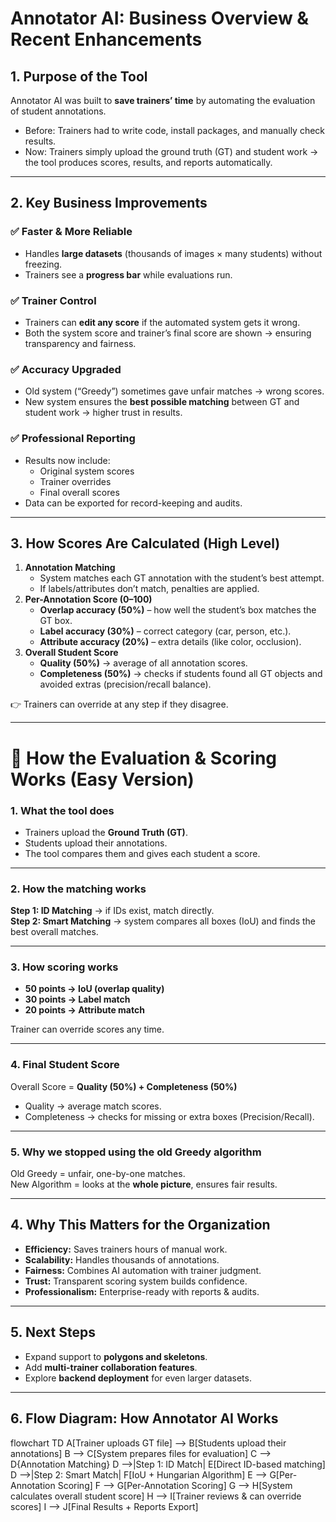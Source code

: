 
# Annotator AI: Business Overview & Recent Enhancements

## 1. Purpose of the Tool

Annotator AI was built to **save trainers’ time** by automating the evaluation of student annotations.

* Before: Trainers had to write code, install packages, and manually check results.
* Now: Trainers simply upload the ground truth (GT) and student work → the tool produces scores, results, and reports automatically.

---

## 2. Key Business Improvements

### ✅ Faster & More Reliable

* Handles **large datasets** (thousands of images × many students) without freezing.
* Trainers see a **progress bar** while evaluations run.

### ✅ Trainer Control

* Trainers can **edit any score** if the automated system gets it wrong.
* Both the system score and trainer’s final score are shown → ensuring transparency and fairness.

### ✅ Accuracy Upgraded

* Old system (“Greedy”) sometimes gave unfair matches → wrong scores.
* New system ensures the **best possible matching** between GT and student work → higher trust in results.

### ✅ Professional Reporting

* Results now include:  
   * Original system scores  
   * Trainer overrides  
   * Final overall scores
* Data can be exported for record-keeping and audits.

---

## 3. How Scores Are Calculated (High Level)

1. **Annotation Matching**  
   * System matches each GT annotation with the student’s best attempt.  
   * If labels/attributes don’t match, penalties are applied.
2. **Per-Annotation Score (0–100)**  
   * **Overlap accuracy (50%)** – how well the student’s box matches the GT box.  
   * **Label accuracy (30%)** – correct category (car, person, etc.).  
   * **Attribute accuracy (20%)** – extra details (like color, occlusion).
3. **Overall Student Score**  
   * **Quality (50%)** → average of all annotation scores.  
   * **Completeness (50%)** → checks if students found all GT objects and avoided extras (precision/recall balance).

👉 Trainers can override at any step if they disagree.

---

# 📘 How the Evaluation & Scoring Works (Easy Version)

### 1. What the tool does

* Trainers upload the **Ground Truth (GT)**.
* Students upload their annotations.
* The tool compares them and gives each student a score.

---

### 2. How the matching works

**Step 1: ID Matching** → if IDs exist, match directly.  
**Step 2: Smart Matching** → system compares all boxes (IoU) and finds the best overall matches.

---

### 3. How scoring works

* **50 points → IoU (overlap quality)**
* **30 points → Label match**
* **20 points → Attribute match**

Trainer can override scores any time.

---

### 4. Final Student Score

Overall Score = **Quality (50%) + Completeness (50%)**

* Quality → average match scores.
* Completeness → checks for missing or extra boxes (Precision/Recall).

---

### 5. Why we stopped using the old Greedy algorithm

Old Greedy = unfair, one-by-one matches.  
New Algorithm = looks at the **whole picture**, ensures fair results.

---

## 4. Why This Matters for the Organization

* **Efficiency:** Saves trainers hours of manual work.
* **Scalability:** Handles thousands of annotations.
* **Fairness:** Combines AI automation with trainer judgment.
* **Trust:** Transparent scoring system builds confidence.
* **Professionalism:** Enterprise-ready with reports & audits.

---

## 5. Next Steps

* Expand support to **polygons and skeletons**.
* Add **multi-trainer collaboration features**.
* Explore **backend deployment** for even larger datasets.

---

## 6. Flow Diagram: How Annotator AI Works

flowchart TD
    A[Trainer uploads GT file] --> B[Students upload their annotations]
    B --> C[System prepares files for evaluation]
    C --> D{Annotation Matching}
    D -->|Step 1: ID Match| E[Direct ID-based matching]
    D -->|Step 2: Smart Match| F[IoU + Hungarian Algorithm]
    E --> G[Per-Annotation Scoring]
    F --> G[Per-Annotation Scoring]
    G --> H[System calculates overall student score]
    H --> I[Trainer reviews & can override scores]
    I --> J[Final Results + Reports Export]
